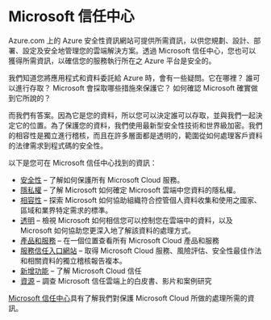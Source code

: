 <properties
   pageTitle="Microsoft 信任中心 | Microsoft Azure"
   description="Microsoft 信任中心提供確信您執行服務之 Azure 平台安全所需的資訊。"
   services="security"
   documentationCenter="na"
   authors="TomShinder"
   manager="MBaldwin"
   editor="TomSh"/>

<tags
   ms.service="security"
   ms.devlang="na"
   ms.topic="article"
   ms.tgt_pltfrm="na"
   ms.workload="na"
   ms.date="08/09/2016"
   ms.author="terrylan"/>

# Microsoft 信任中心

Azure.com 上的 Azure 安全性資訊網站可提供所需資訊，以供您規劃、設計、部署、設定及安全地管理您的雲端解決方案。透過 Microsoft 信任中心，您也可以獲得所需資訊，以確信您的服務執行所在之 Azure 平台是安全的。

我們知道您將應用程式和資料委託給 Azure 時，會有一些疑問。它在哪裡？ 誰可以進行存取？ Microsoft 會採取哪些措施來保護它？ 如何確認 Microsoft 確實做到它所說的？

而我們有答案。因為它是您的資料，所以您可以決定誰可以存取，並與我們一起決定它的位置。為了保護您的資料，我們使用最新型安全性技術和世界級加密。我們的相容性是獨立進行稽核，而且在許多層面都是透明的，範圍從如何處理客戶資料的法律需求到程式碼的安全性。

以下是您可在 Microsoft 信任中心找到的資訊：

- [安全性](https://aka.ms/tcsecurity) – 了解如何保護所有 Microsoft Cloud 服務。
- [隱私權](https://aka.ms/tcprivacy) – 了解 Microsoft 如何確定 Microsoft 雲端中您資料的隱私權。
- [相容性](https://aka.ms/tccompliance) – 探索 Microsoft 如何協助組織符合控管個人資料收集和使用之國家、區域和業界特定需求的標準。
- [透明](https://aka.ms/tctransparency) – 檢視 Microsoft 如何相信您可以控制您在雲端中的資料，以及 Microsoft 如何協助您更深入地了解該資料的處理方式。
- [產品和服務](https://aka.ms/tcproductsservices) – 在一個位置查看所有 Microsoft Cloud 產品和服務
- [服務信任入口網站](https://aka.ms/tcservicetrportal) – 取得 Microsoft Cloud 服務、風險評估、安全性最佳作法和相關資料的獨立稽核報告複本。
- [新增功能](https://aka.ms/tcwhatsnew) – 了解 Microsoft Cloud 信任
- [資源](https://aka.ms/tcresources) – 調查 Microsoft 信任雲端上的白皮書、影片和案例研究

[Microsoft 信任中心](https://www.microsoft.com/trustcenter)具有了解我們對保護 Microsoft Cloud 所做的處理所需的資訊。

<!---HONumber=AcomDC_0810_2016---->